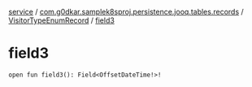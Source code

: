 [service](../../index.md) / [com.g0dkar.samplek8sproj.persistence.jooq.tables.records](../index.md) / [VisitorTypeEnumRecord](index.md) / [field3](./field3.md)

# field3

`open fun field3(): Field<OffsetDateTime!>!`